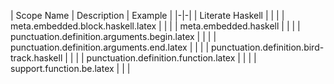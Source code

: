 | Scope Name | Description | Example |
|-|-|
| Literate Haskell |  |  |
| meta.embedded.block.haskell.latex |  |  |
| meta.embedded.haskell |  |  |
| punctuation.definition.arguments.begin.latex |  |  |
| punctuation.definition.arguments.end.latex |  |  |
| punctuation.definition.bird-track.haskell |  |  |
| punctuation.definition.function.latex |  |  |
| support.function.be.latex |  |  |
